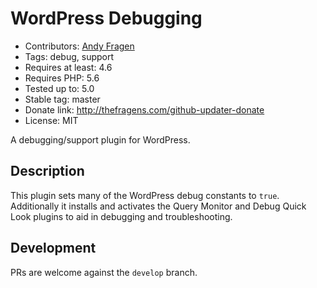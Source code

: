# WordPress Debugging

* Contributors: [Andy Fragen](https://github.com/afragen)
* Tags: debug, support
* Requires at least: 4.6
* Requires PHP: 5.6
* Tested up to: 5.0
* Stable tag: master
* Donate link: <http://thefragens.com/github-updater-donate>
* License: MIT

A debugging/support plugin for WordPress.

## Description

This plugin sets many of the WordPress debug constants to `true`. Additionally it installs and activates the Query Monitor and Debug Quick Look plugins to aid in debugging and troubleshooting.

## Development

PRs are welcome against the `develop` branch.
